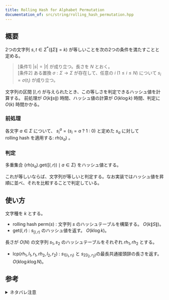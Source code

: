 ```yaml
---
title: Rolling Hash for Alphabet Permutation
documentation_of: src/string/rolling_hash_permutation.hpp
---
```


## 概要
2つの文字列 $s, t \in \Sigma ^{* } (\|\Sigma\| = k)$ が等しいことを次の2つの条件を満たすことと定める。
> [条件1] $|s| = |t|$ が成り立つ。長さを $N$ とおく。  
> [条件2] ある置換 $\sigma : \Sigma \to \Sigma$ が存在して、任意の $i \ (1 \leq i \leq N)$ について $s_i = \sigma(t_i)$ が成り立つ。

文字列の区間 $[l, r)$ が与えられたとき、この等しさを判定できるハッシュ値を計算する。
前処理が $O(k\|s\|)$ 時間、ハッシュ値の計算が $O(k \log k)$ 時間、判定に $O(k)$ 時間かかる。

### 前処理
各文字 $a \in \Sigma$ について、 $s^a_i = (s_i = a\  ?\  1\  :\  0)$ と定めた $s_a$ に対して $\mathrm{rolling} \ \mathrm{hash}$ を適用する: ${rh}(s_a)$ 。

### 判定
多重集合 $\lbrace {rh}(s_a).\mathrm{get}([l, r)) \mid a \in \Sigma \rbrace$ をハッシュ値とする。

これが等しいならば、文字列が等しいと判定する。なお実装ではハッシュ値を昇順に並べ、それを比較することで判定している。

## 使い方
文字種を $k$ とする。
- $\mathrm{rolling} \ \mathrm{hash}\ \mathrm{perm} (s)$ : 文字列 $s$ のハッシュテーブルを構築する。 $O(k\|S\|)$。
- $\mathrm{get}(l, r)$ : $s_{[l, r)}$ のハッシュ値を返す。 $O(k \log k)$。  

長さが $O(N)$ の文字列 $s_1, s_2$ のハッシュテーブルをそれぞれ ${rh}_1, {rh}_2$ とする。
-  $\mathrm{lcp}({rh}_ 1, l_1, r_1, {rh}_ 2, l_2, r_2)$ : $s_{1[l_1, r_1)}$ と $s_{2[l_2, r_2)}$の最長共通接頭辞の長さを返す。 $O(k \log k \log N)$。

## 参考
<details>
  <summary>ネタバレ注意</summary>
       <a href="https://atcoder.jp/contests/pakencamp-2022-day3/tasks/pakencamp_2022_day3_c">パ研合宿2022 第3日「teamwork」C - Permutation of Length 26</a>
</details>
